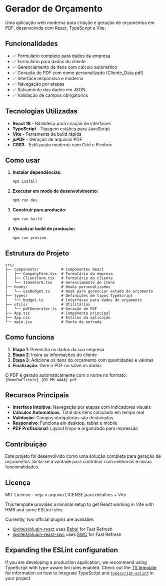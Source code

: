 # Gerador de Orçamento

Uma aplicação web moderna para criação e geração de orçamentos em PDF, desenvolvida com React, TypeScript e Vite.

## Funcionalidades

- ✅ Formulário completo para dados da empresa
- ✅ Formulário para dados do cliente
- ✅ Gerenciamento de itens com cálculo automático
- ✅ Geração de PDF com nome personalizado (Cliente_Data.pdf)
- ✅ Interface responsiva e moderna
- ✅ Navegação por etapas
- ✅ Salvamento dos dados em JSON
- ✅ Validação de campos obrigatórios

## Tecnologias Utilizadas

- **React 18** - Biblioteca para criação de interfaces
- **TypeScript** - Tipagem estática para JavaScript
- **Vite** - Ferramenta de build rápida
- **jsPDF** - Geração de arquivos PDF
- **CSS3** - Estilização moderna com Grid e Flexbox

## Como usar

1. **Instalar dependências:**
   ```bash
   npm install
   ```

2. **Executar em modo de desenvolvimento:**
   ```bash
   npm run dev
   ```

3. **Construir para produção:**
   ```bash
   npm run build
   ```

4. **Visualizar build de produção:**
   ```bash
   npm run preview
   ```

## Estrutura do Projeto

```
src/
├── components/          # Componentes React
│   ├── CompanyForm.tsx  # Formulário da empresa
│   ├── ClientForm.tsx   # Formulário do cliente
│   └── ItemsForm.tsx    # Gerenciamento de itens
├── hooks/               # Hooks personalizados
│   └── useBudget.ts     # Hook para gerenciar estado do orçamento
├── types/               # Definições de tipos TypeScript
│   └── budget.ts        # Interfaces para dados do orçamento
├── utils/               # Utilitários
│   └── pdfGenerator.ts  # Geração de PDF
├── App.tsx              # Componente principal
├── App.css              # Estilos da aplicação
└── main.jsx             # Ponto de entrada
```

## Como funciona

1. **Etapa 1**: Preencha os dados da sua empresa
2. **Etapa 2**: Insira as informações do cliente
3. **Etapa 3**: Adicione os itens do orçamento com quantidades e valores
4. **Finalização**: Gere o PDF ou salve os dados

O PDF é gerado automaticamente com o nome no formato: `{NomeDoCliente}_{DD_MM_AAAA}.pdf`

## Recursos Principais

- **Interface Intuitiva**: Navegação por etapas com indicadores visuais
- **Cálculos Automáticos**: Total dos itens calculado em tempo real
- **Validação**: Campos obrigatórios são destacados
- **Responsivo**: Funciona em desktop, tablet e mobile
- **PDF Profissional**: Layout limpo e organizado para impressão

## Contribuição

Este projeto foi desenvolvido como uma solução completa para geração de orçamentos. Sinta-se à vontade para contribuir com melhorias e novas funcionalidades.

## Licença

MIT License - veja o arquivo LICENSE para detalhes.+ Vite

This template provides a minimal setup to get React working in Vite with HMR and some ESLint rules.

Currently, two official plugins are available:

- [@vitejs/plugin-react](https://github.com/vitejs/vite-plugin-react/blob/main/packages/plugin-react) uses [Babel](https://babeljs.io/) for Fast Refresh
- [@vitejs/plugin-react-swc](https://github.com/vitejs/vite-plugin-react/blob/main/packages/plugin-react-swc) uses [SWC](https://swc.rs/) for Fast Refresh

## Expanding the ESLint configuration

If you are developing a production application, we recommend using TypeScript with type-aware lint rules enabled. Check out the [TS template](https://github.com/vitejs/vite/tree/main/packages/create-vite/template-react-ts) for information on how to integrate TypeScript and [`typescript-eslint`](https://typescript-eslint.io) in your project.
